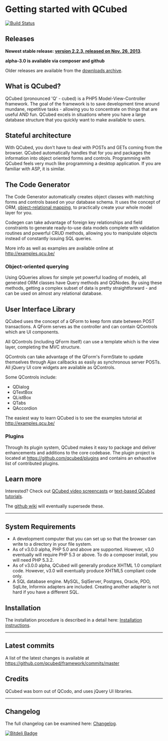 # Getting started with QCubed

[![Build Status](https://travis-ci.org/qcubed/framework.png?branch=master)](https://travis-ci.org/qcubed/framework)

## Releases
**Newest stable release: [version 2.2.3, released on Nov. 26, 2013](https://github.com/qcubed/framework/archive/2.2.3.zip)**.

**alpha-3.0 is available via composer and github**

Older releases are available from the [downloads archive](https://github.com/qcubed/framework/downloads).

## What is QCubed?

QCubed (pronounced 'Q' - cubed) is a PHP5 Model-View-Controller framework. The goal of the framework is to save development time around mundane, repetitive tasks - allowing you to concentrate on things that are useful AND fun. QCubed excels in situations where you have a large database structure that you quickly want to make available to users.

## Stateful architecture

With QCubed, you don't have to deal with POSTs and GETs coming from the browser. QCubed automatically handles that for you and packages the information into object oriented forms and controls. Programming with QCubed feels very much like programming a desktop application. If you are familiar with ASP, it is similar.

## The Code Generator

The Code Generator automatically creates object classes with matching forms and controls based on your database schema. It uses the concept of ORM, [object-relational mapping](http://en.wikipedia.org/wiki/Object-relational_mapping), to practically create your whole model layer for you.

Codegen can take advantage of foreign key relationships and field constraints to generate ready-to-use data models complete with validation routines and powerful CRUD methods, allowing you to manipulate objects instead of constantly issuing SQL queries.

More info as well as examples are available online at <http://examples.qcu.be/>

### Object-oriented querying

Using QQueries allows for simple yet powerful loading of models, all generated ORM classes have Query methods and QQNodes. By using these methods, getting a complex subset of data is pretty straightforward - and can be used on almost any relational database.

## User Interface Library

QCubed uses the concept of a QForm to keep form state between POST transactions. A QForm serves as the controller and can contain QControls which are UI components.

All QControls (including QForm itself) can use a template which is the view layer, completing the MVC structure.

QControls can take advantage of the QForm's FormState to update themselves through Ajax callbacks as easily as synchronous server POSTs. All jQuery UI core widgets are available as QControls.

Some QControls include:
- QDialog
- QTextBox
- QListBox
- QTabs
- QAccordion

The easiest way to learn QCubed is to see the examples tutorial at <http://examples.qcu.be/>

### Plugins

Through its plugin system, QCubed makes it easy to package and deliver enhancements and additions to the core codebase. The plugin project is located at <https://github.com/qcubed/plugins> and contains an exhaustive list of contributed plugins.

## Learn more
Interested? Check out [QCubed video screencasts](http://qcu.be/content/video-screencasts) or [text-based QCubed tutorials](http://trac.qcu.be/projects/qcubed/wiki/Tutorials).

The [github wiki](https://github.com/qcubed/framework/wiki) will eventually supersede these.

* * *

## System Requirements
* A development computer that you can set up so that the browser can write to a directory in your file system.
* As of v3.0.0 alpha, PHP 5.0 and above are supported. However, v3.0 eventually will require PHP 5.3 or above. To do a composer install, you will need PHP 5.3.2.
* As of v3.0.0 alpha, QCubed will generally produce XHTML 1.0 compliant code. However, v3.0 will eventually produce XHTML5 compliant code only.
* A SQL database engine. MySQL, SqlServer, Postgres, Oracle, PDO, SqlLite, Informix adapters are included. Creating another adapter is not hard if you have a different SQL.

## Installation

The installation procedure is described in a detail here: [Installation instructions](https://github.com/qcubed/framework/blob/alpha-3.0/INSTALL.md "Installation instructions").

* * *

## Latest commits

A list of the latest changes is available at https://github.com/qcubed/framework/commits/master

## Credits

QCubed was born out of QCodo, and uses jQuery UI libraries.

* * *

## Changelog

The full changelog can be examined here: [Changelog](https://github.com/qcubed/framework/blob/master/CHANGELOG.md "Changelog").



[![Bitdeli Badge](https://d2weczhvl823v0.cloudfront.net/qcubed/framework/trend.png)](https://bitdeli.com/free "Bitdeli Badge")

